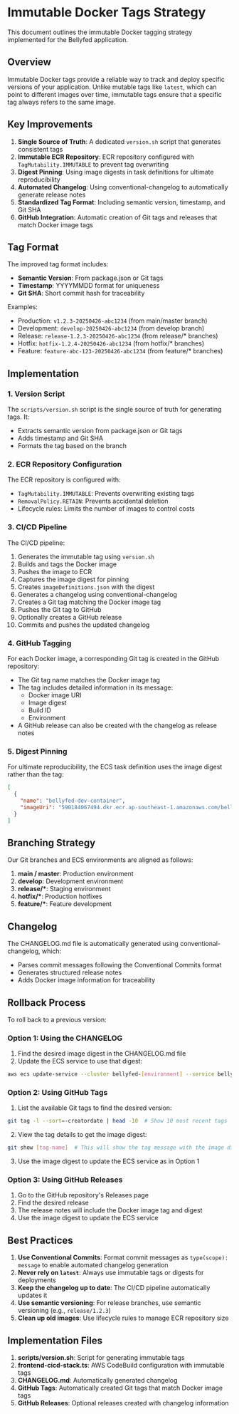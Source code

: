 # Immutable Docker Tags Strategy

This document outlines the immutable Docker tagging strategy implemented for the Bellyfed application.

## Overview

Immutable Docker tags provide a reliable way to track and deploy specific versions of your application. Unlike mutable tags like `latest`, which can point to different images over time, immutable tags ensure that a specific tag always refers to the same image.

## Key Improvements

1. **Single Source of Truth**: A dedicated `version.sh` script that generates consistent tags
2. **Immutable ECR Repository**: ECR repository configured with `TagMutability.IMMUTABLE` to prevent tag overwriting
3. **Digest Pinning**: Using image digests in task definitions for ultimate reproducibility
4. **Automated Changelog**: Using conventional-changelog to automatically generate release notes
5. **Standardized Tag Format**: Including semantic version, timestamp, and Git SHA
6. **GitHub Integration**: Automatic creation of Git tags and releases that match Docker image tags

## Tag Format

The improved tag format includes:

- **Semantic Version**: From package.json or Git tags
- **Timestamp**: YYYYMMDD format for uniqueness
- **Git SHA**: Short commit hash for traceability

Examples:

- Production: `v1.2.3-20250426-abc1234` (from main/master branch)
- Development: `develop-20250426-abc1234` (from develop branch)
- Release: `release-1.2.3-20250426-abc1234` (from release/\* branches)
- Hotfix: `hotfix-1.2.4-20250426-abc1234` (from hotfix/\* branches)
- Feature: `feature-abc-123-20250426-abc1234` (from feature/\* branches)

## Implementation

### 1. Version Script

The `scripts/version.sh` script is the single source of truth for generating tags. It:

- Extracts semantic version from package.json or Git tags
- Adds timestamp and Git SHA
- Formats the tag based on the branch

### 2. ECR Repository Configuration

The ECR repository is configured with:

- `TagMutability.IMMUTABLE`: Prevents overwriting existing tags
- `RemovalPolicy.RETAIN`: Prevents accidental deletion
- Lifecycle rules: Limits the number of images to control costs

### 3. CI/CD Pipeline

The CI/CD pipeline:

1. Generates the immutable tag using `version.sh`
2. Builds and tags the Docker image
3. Pushes the image to ECR
4. Captures the image digest for pinning
5. Creates `imageDefinitions.json` with the digest
6. Generates a changelog using conventional-changelog
7. Creates a Git tag matching the Docker image tag
8. Pushes the Git tag to GitHub
9. Optionally creates a GitHub release
10. Commits and pushes the updated changelog

### 4. GitHub Tagging

For each Docker image, a corresponding Git tag is created in the GitHub repository:

- The Git tag name matches the Docker image tag
- The tag includes detailed information in its message:
  - Docker image URI
  - Image digest
  - Build ID
  - Environment
- A GitHub release can also be created with the changelog as release notes

### 5. Digest Pinning

For ultimate reproducibility, the ECS task definition uses the image digest rather than the tag:

```json
[
  {
    "name": "bellyfed-dev-container",
    "imageUri": "590184067494.dkr.ecr.ap-southeast-1.amazonaws.com/bellyfed-dev@sha256:abc123..."
  }
]
```

## Branching Strategy

Our Git branches and ECS environments are aligned as follows:

1. **main / master**: Production environment
2. **develop**: Development environment
3. **release/\***: Staging environment
4. **hotfix/\***: Production hotfixes
5. **feature/\***: Feature development

## Changelog

The CHANGELOG.md file is automatically generated using conventional-changelog, which:

- Parses commit messages following the Conventional Commits format
- Generates structured release notes
- Adds Docker image information for traceability

## Rollback Process

To roll back to a previous version:

### Option 1: Using the CHANGELOG

1. Find the desired image digest in the CHANGELOG.md file
2. Update the ECS service to use that digest:

```bash
aws ecs update-service --cluster bellyfed-[environment] --service bellyfed-[environment] --force-new-deployment --task-definition $(aws ecs describe-task-definition --task-definition bellyfed-[environment] --query 'taskDefinition.taskDefinitionArn' --output text)
```

### Option 2: Using GitHub Tags

1. List the available Git tags to find the desired version:

```bash
git tag -l --sort=-creatordate | head -10  # Show 10 most recent tags
```

2. View the tag details to get the image digest:

```bash
git show [tag-name]  # This will show the tag message with the image digest
```

3. Use the image digest to update the ECS service as in Option 1

### Option 3: Using GitHub Releases

1. Go to the GitHub repository's Releases page
2. Find the desired release
3. The release notes will include the Docker image tag and digest
4. Use the image digest to update the ECS service

## Best Practices

1. **Use Conventional Commits**: Format commit messages as `type(scope): message` to enable automated changelog generation
2. **Never rely on `latest`**: Always use immutable tags or digests for deployments
3. **Keep the changelog up to date**: The CI/CD pipeline automatically updates it
4. **Use semantic versioning**: For release branches, use semantic versioning (e.g., `release/1.2.3`)
5. **Clean up old images**: Use lifecycle rules to manage ECR repository size

## Implementation Files

1. **scripts/version.sh**: Script for generating immutable tags
2. **frontend-cicd-stack.ts**: AWS CodeBuild configuration with immutable tags
3. **CHANGELOG.md**: Automatically generated changelog
4. **GitHub Tags**: Automatically created Git tags that match Docker image tags
5. **GitHub Releases**: Optional releases created with changelog information
